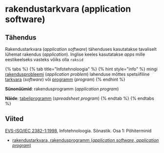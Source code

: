 # rakendustarkvara \(application software\)

## Tähendus

 Rakendustarkvara \(_application software_\) tähenduses kasutatakse tavaliselt lühemat rakendus \(_application_\). Inglise keeles kasutatakse _apps_ mille eestikeelseks vasteks võiks olla `raksid` 

{% tabs %}
{% tab title="Infotehnoloogia" %}
{% hint style="info" %}
mingi [rakendusprobleemi](rakendusprobleem-application-problem.md) \(_application problem_\) lahenduse mõttes spetsiifiline [tarkvara](tarkvara-software.md) \(_software_\) või [programm](programm-program.md) \(_program_\)
{% endhint %}

**Sünonüümid**: rakendusprogramm \(_application program_\)

**Näide**: [tabeliprogramm](tabeliprogramm-spreadsheet-program.md) \(_spreadsheet program_\)
{% endtab %}
{% endtabs %}

## Viited

[EVS-ISO/IEC 2382-1:1998](https://www.evs.ee/et/evs-iso-iec-2382-1-1998), Infotehnoloogia. Sõnastik. Osa 1: Põhiterminid

* [rakendustarkvara, rakendusprogramm \(_application software, application program_\)](https://www.eki.ee/dict/its/index.cgi?Q=D064A99C-6C03-1014-88DC-FC5F0DBED45A&F=GUID&C01=1&C02=0&C10=1)

